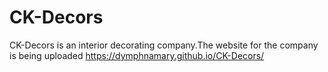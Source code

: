 # CK-Decors
CK-Decors is an interior decorating company.The website for the company is being uploaded
https://dymphnamary.github.io/CK-Decors/
